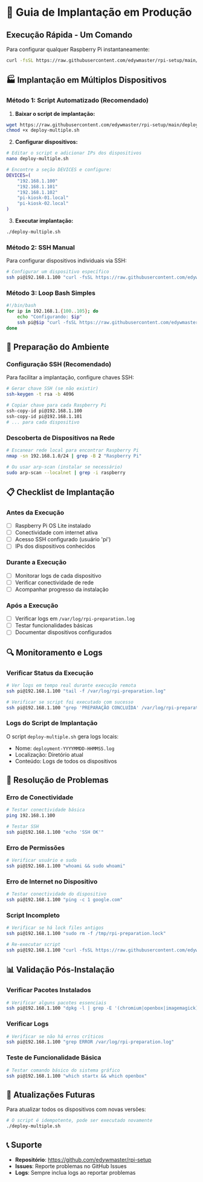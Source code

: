 # 🚀 Guia de Implantação em Produção

## Execução Rápida - Um Comando

Para configurar qualquer Raspberry Pi instantaneamente:

```bash
curl -fsSL https://raw.githubusercontent.com/edywmaster/rpi-setup/main/prepare-system.sh | sudo bash
```

## 🏭 Implantação em Múltiplos Dispositivos

### Método 1: Script Automatizado (Recomendado)

1. **Baixar o script de implantação:**

```bash
wget https://raw.githubusercontent.com/edywmaster/rpi-setup/main/deploy-multiple.sh
chmod +x deploy-multiple.sh
```

2. **Configurar dispositivos:**

```bash
# Editar o script e adicionar IPs dos dispositivos
nano deploy-multiple.sh

# Encontre a seção DEVICES e configure:
DEVICES=(
    "192.168.1.100"
    "192.168.1.101"
    "192.168.1.102"
    "pi-kiosk-01.local"
    "pi-kiosk-02.local"
)
```

3. **Executar implantação:**

```bash
./deploy-multiple.sh
```

### Método 2: SSH Manual

Para configurar dispositivos individuais via SSH:

```bash
# Configurar um dispositivo específico
ssh pi@192.168.1.100 "curl -fsSL https://raw.githubusercontent.com/edywmaster/rpi-setup/main/prepare-system.sh | sudo bash"
```

### Método 3: Loop Bash Simples

```bash
#!/bin/bash
for ip in 192.168.1.{100..105}; do
    echo "Configurando: $ip"
    ssh pi@$ip "curl -fsSL https://raw.githubusercontent.com/edywmaster/rpi-setup/main/prepare-system.sh | sudo bash"
done
```

## 🔑 Preparação do Ambiente

### Configuração SSH (Recomendado)

Para facilitar a implantação, configure chaves SSH:

```bash
# Gerar chave SSH (se não existir)
ssh-keygen -t rsa -b 4096

# Copiar chave para cada Raspberry Pi
ssh-copy-id pi@192.168.1.100
ssh-copy-id pi@192.168.1.101
# ... para cada dispositivo
```

### Descoberta de Dispositivos na Rede

```bash
# Escanear rede local para encontrar Raspberry Pi
nmap -sn 192.168.1.0/24 | grep -B 2 "Raspberry Pi"

# Ou usar arp-scan (instalar se necessário)
sudo arp-scan --localnet | grep -i raspberry
```

## 📋 Checklist de Implantação

### Antes da Execução

- [ ] Raspberry Pi OS Lite instalado
- [ ] Conectividade com internet ativa
- [ ] Acesso SSH configurado (usuário 'pi')
- [ ] IPs dos dispositivos conhecidos

### Durante a Execução

- [ ] Monitorar logs de cada dispositivo
- [ ] Verificar conectividade de rede
- [ ] Acompanhar progresso da instalação

### Após a Execução

- [ ] Verificar logs em `/var/log/rpi-preparation.log`
- [ ] Testar funcionalidades básicas
- [ ] Documentar dispositivos configurados

## 🔍 Monitoramento e Logs

### Verificar Status da Execução

```bash
# Ver logs em tempo real durante execução remota
ssh pi@192.168.1.100 "tail -f /var/log/rpi-preparation.log"

# Verificar se script foi executado com sucesso
ssh pi@192.168.1.100 "grep 'PREPARAÇÃO CONCLUÍDA' /var/log/rpi-preparation.log"
```

### Logs do Script de Implantação

O script `deploy-multiple.sh` gera logs locais:

- Nome: `deployment-YYYYMMDD-HHMMSS.log`
- Localização: Diretório atual
- Conteúdo: Logs de todos os dispositivos

## 🚨 Resolução de Problemas

### Erro de Conectividade

```bash
# Testar conectividade básica
ping 192.168.1.100

# Testar SSH
ssh pi@192.168.1.100 "echo 'SSH OK'"
```

### Erro de Permissões

```bash
# Verificar usuário e sudo
ssh pi@192.168.1.100 "whoami && sudo whoami"
```

### Erro de Internet no Dispositivo

```bash
# Testar conectividade do dispositivo
ssh pi@192.168.1.100 "ping -c 1 google.com"
```

### Script Incompleto

```bash
# Verificar se há lock files antigos
ssh pi@192.168.1.100 "sudo rm -f /tmp/rpi-preparation.lock"

# Re-executar script
ssh pi@192.168.1.100 "curl -fsSL https://raw.githubusercontent.com/edywmaster/rpi-setup/main/prepare-system.sh | sudo bash"
```

## 📊 Validação Pós-Instalação

### Verificar Pacotes Instalados

```bash
# Verificar alguns pacotes essenciais
ssh pi@192.168.1.100 "dpkg -l | grep -E '(chromium|openbox|imagemagick)'"
```

### Verificar Logs

```bash
# Verificar se não há erros críticos
ssh pi@192.168.1.100 "grep ERROR /var/log/rpi-preparation.log"
```

### Teste de Funcionalidade Básica

```bash
# Testar comando básico do sistema gráfico
ssh pi@192.168.1.100 "which startx && which openbox"
```

## 🔄 Atualizações Futuras

Para atualizar todos os dispositivos com novas versões:

```bash
# O script é idempotente, pode ser executado novamente
./deploy-multiple.sh
```

## 📞 Suporte

- **Repositório**: https://github.com/edywmaster/rpi-setup
- **Issues**: Reporte problemas no GitHub Issues
- **Logs**: Sempre inclua logs ao reportar problemas
